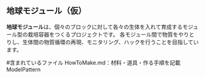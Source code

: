 ## 地球モジュール（仮）

**地球モジュール**は、個々のブロックに対して各々の生体を入れて育成するモジュール型の栽培容器をつくるプロジェクトです。
各モジュール間で物質をやりとりし、生体間の物質循環の再現、モニタリング、ハックを行うことを目指しています。

#含まれているファイル
HowToMake.md：材料・道具・作る手順を記載
ModelPattern


